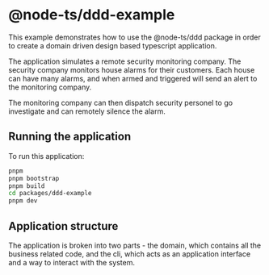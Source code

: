 # @node-ts/ddd-example

This example demonstrates how to use the @node-ts/ddd package in order to create a domain driven design based typescript application.

The application simulates a remote security monitoring company. The security company monitors house alarms for their customers. Each house can have many alarms, and when armed and triggered will send an alert to the monitoring company. 

The monitoring company can then dispatch security personel to go investigate and can remotely silence the alarm.

## Running the application

To run this application:

```bash
pnpm
pnpm bootstrap
pnpm build
cd packages/ddd-example
pnpm dev
```

## Application structure

The application is broken into two parts - the domain, which contains all the business related code, and the cli, which acts as an application interface and a way to interact with the system.
